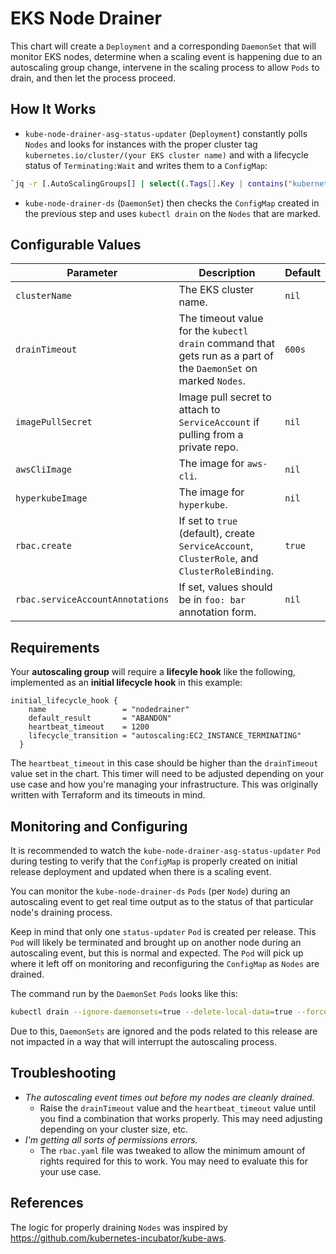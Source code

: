 # EKS Node Drainer

This chart will create a `Deployment` and a corresponding `DaemonSet` that will monitor EKS nodes, determine when a scaling event is happening due to an autoscaling group change, intervene in the scaling process to allow `Pods` to drain, and then let the process proceed.

## How It Works

* `kube-node-drainer-asg-status-updater` (`Deployment`) constantly polls `Nodes` and looks for instances with the proper cluster tag `kubernetes.io/cluster/(your EKS cluster name)` and with a lifecycle status of `Terminating:Wait` and writes them to a `ConfigMap`:

```bash
`jq -r [.AutoScalingGroups[] | select((.Tags[].Key | contains("kubernetes.io/cluster/(your EKS cluster name)"))) | .Instances[] | select(.LifecycleState == "Terminating:Wait") | .InstanceId] | sort | join(",")`
```

* `kube-node-drainer-ds` (`DaemonSet`) then checks the `ConfigMap` created in the previous step and uses `kubectl drain` on the `Nodes` that are marked.

## Configurable Values

|Parameter|Description|Default|
|-|-|-|
|`clusterName`| The EKS cluster name.|`nil`|
|`drainTimeout`| The timeout value for the `kubectl drain` command that gets run as a part of the `DaemonSet` on marked `Nodes`.|`600s`|
|`imagePullSecret`| Image pull secret to attach  to `ServiceAccount` if pulling from a private repo.|`nil`|
|`awsCliImage`| The image for `aws-cli`.|`nil`|
|`hyperkubeImage`| The image for `hyperkube`.|`nil`|
|`rbac.create`| If set to `true` (default), create `ServiceAccount`, `ClusterRole`, and `ClusterRoleBinding`.|`true`|
|`rbac.serviceAccountAnnotations`| If set, values should be in `foo: bar` annotation form.|`nil`|

## Requirements

Your **autoscaling group** will require a **lifecyle hook** like the following, implemented as an **initial lifecycle hook** in this example:

```hcl
initial_lifecycle_hook {
    name                 = "nodedrainer"
    default_result       = "ABANDON"
    heartbeat_timeout    = 1200
    lifecycle_transition = "autoscaling:EC2_INSTANCE_TERMINATING"
  }
```

The `heartbeat_timeout` in this case should be higher than the `drainTimeout` value set in the chart. This timer will need to be adjusted depending on your use case and how you're managing your infrastructure. This was originally written with Terraform and its timeouts in mind.

## Monitoring and Configuring

It is recommended to watch the `kube-node-drainer-asg-status-updater` `Pod` during testing to verify that the `ConfigMap` is properly created on initial release deployment and updated when there is a scaling event.

You can monitor the `kube-node-drainer-ds` `Pods` (per `Node`) during an autoscaling event to get real time output as to the status of that particular node's draining process.

Keep in mind that only one `status-updater` `Pod` is created per release. This `Pod` will likely be terminated and brought up on another node during an autoscaling event, but this is normal and expected. The `Pod` will pick up where it left off on monitoring and reconfiguring the `ConfigMap` as `Nodes` are drained.

The command run by the `DaemonSet` `Pods` looks like this:

```bash
kubectl drain --ignore-daemonsets=true --delete-local-data=true --force=true --timeout={{ .Values.drainTimeout }} "${NODE_NAME}"
```

Due to this, `DaemonSets` are ignored and the pods related to this release are not impacted in a way that will interrupt the autoscaling process.

## Troubleshooting

* _The autoscaling event times out before my nodes are cleanly drained._ 
  * Raise the `drainTimeout` value and the `heartbeat_timeout` value until you find a combination that works properly. This may need adjusting depending on your cluster size, etc.
* _I'm getting all sorts of permissions errors._ 
  * The `rbac.yaml` file was tweaked to allow the minimum amount of rights required for this to work. You may need to evaluate this for your use case.

## References

The logic for properly draining `Nodes` was inspired by https://github.com/kubernetes-incubator/kube-aws.
